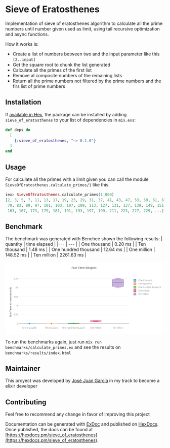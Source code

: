# Sieve of Eratosthenes

Implementation of sieve of eratosthenes algorithm to calculate all the prime numbers until number given used as limit, using tail recursive optimization and async functions.

How it works is:
* Create a list of numbers between two and the input parameter like this `[2..input]`
* Get the square root to chunk the list generated
* Calculate all the primes of the first list
* Remove al composite numbers of the remaining lists
* Return all the prime numbers not filtered by the prime numbers and the firs list of prime numbers

## Installation

If [available in Hex](https://hex.pm/docs/publish), the package can be installed
by adding `sieve_of_eratosthenes` to your list of dependencies in `mix.exs`:

```elixir
def deps do
  [
    {:sieve_of_eratosthenes, "~> 0.1.0"}
  ]
end
```

## Usage
For calculate all the primes with a limit given you can call the module `SieveOfEratosthenes.calculate_primes/1` like this.
```elixir
iex> SieveOfEratosthenes.calculate_primes(1_000)
[2, 3, 5, 7, 11, 13, 17, 19, 23, 29, 31, 37, 41, 43, 47, 53, 59, 61, 67, 71, 73,
 79, 83, 89, 97, 101, 103, 107, 109, 113, 127, 131, 137, 139, 149, 151, 157,
 163, 167, 173, 179, 181, 191, 193, 197, 199, 211, 223, 227, 229, ...]
```
## Benchmark
The benchmark was generated with Benchee shown the following results:
| quantity | time elapsed |
|--- | --- |
| One thousand | 0.20 ms |
| Ten thousand | 1.48 ms |
| One hundred thousand | 12.64 ms |
| One million | 148.52 ms |
| Ten million | 2261.63 ms |

![chart](benchmarks/chart.png)

To run the benchmarks again, just run `mix run benchmarks/calculate_primes.ex` and see the results on `benchmarks/results/index.html`

## Maintainer
This proyect was developed by [José Juan García](https://github.com/Freakisimo) in my track to become a elixir developer

## Contributing
Feel free to recommend any change in favor of improving this project

Documentation can be generated with [ExDoc](https://github.com/elixir-lang/ex_doc)
and published on [HexDocs](https://hexdocs.pm). Once published, the docs can
be found at [https://hexdocs.pm/sieve_of_eratosthenes](https://hexdocs.pm/sieve_of_eratosthenes).

